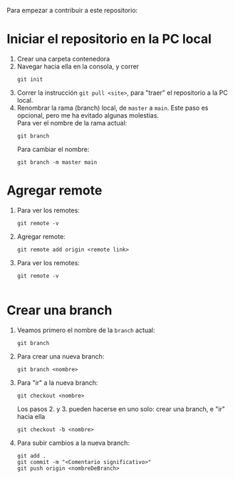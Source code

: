 Para empezar a contribuir a este repositorio:


# Iniciar el repositorio en la PC local
1. Crear una carpeta contenedora
2. Navegar hacia ella en la consola, y correr
   ```
   git init
   ```
3. Correr la instrucción `git pull <site>`, para "traer" el repositorio a la PC local.
4. Renombrar la rama (branch) local, de `master` a `main`. Este paso es opcional, pero me ha evitado algunas molestias.  
   Para ver el nombre de la rama actual:
   ```
   git branch
   ```
   Para cambiar el nombre:
   ```
   git branch -m master main
   ```

# Agregar remote
1. Para ver los remotes:
   ```
   git remote -v
   ```
2. Agregar remote:
   ```
   git remote add origin <remote link>
   ```
3. Para ver los remotes:
   ```
   git remote -v
 
   ```

# Crear una branch
1. Veamos primero el nombre de la `branch` actual:
   ```
   git branch
   ```

2. Para crear una nueva branch:
   ```
   git branch <nombre>
   ```

3. Para "ir" a la nueva branch:
   ```
   git checkout <nombre>
   ```

   Los pasos 2. y 3. pueden hacerse en uno solo: crear una branch, e "ir" hacia ella
   ```
   git checkout -b <nombre>

4. Para subir cambios a la nueva branch:
   ```
   git add .
   git commit -m "<Comentario significativo>"
   git push origin <nombreDeBranch>
   ```